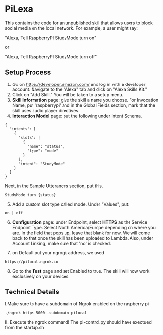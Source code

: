 # PiLexa


This contains the code for an unpublished skill that allows users to block social media on the local network. For example, a user might say:

"Alexa, Tell RaspberryPI StudyMode turn on"

or

"Alexa, Tell RaspberryPI StudyMode turn off"


## Setup Process

1. Go on https://developer.amazon.com/ and log in with a developer account. Navigate to the "Alexa" tab and click on "Alexa Skills Kit."
2. Click on "Add Skill." You will be taken to a setup menu.
3. __Skill Information__ page: give the skill a name you choose. For Invocation Name, put 'raspberrypi' and in the Global Fields section, mark that the skill uses audio player directives.
4. __Interaction Model__ page: put the following under Intent Schema.
```
{
  "intents": [
    {
      "slots": [
        {
          "name": "status",
          "type": "mode"
        }
      ],
      "intent": "StudyMode"
    }
  ]
}

```
Next, in the Sample Utterances section, put this.
```
StudyMode turn {status}

```
5. Add a custom slot type called mode. Under "Values", put:
```
on | off

```
6. __Configuration__ page: under Endpoint, select __HTTPS__ as the Service Endpoint Type. Select North America/Europe depending on where you are. In the field that pops up, leave that blank for now. We will come back to that once the skill has been uploaded to Lambda. Also, under Account Linking, make sure that 'no' is checked.

7. on Default put your ngrogk address, we used 
```
https://pilocal.ngrok.io

```

8. Go to the __Test__ page and set Enabled to true. The skill will now work exclusively on your devices.

## Technical Details

I.Make sure to have a subdomain of Ngrok enabled on the raspberry pi
```
./ngrok https 5000 -subdomain pilocal
```
II. Execute the ngrok command! The pi-control.py should have exectued from the startup.sh




